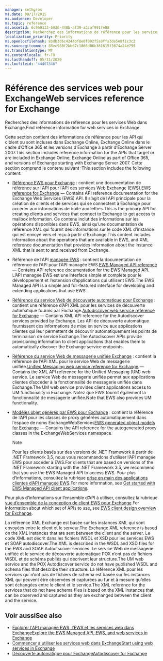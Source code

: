 ```yaml
---
manager: sethgros
ms.date: 09/17/2015
ms.audience: Developer
ms.topic: reference
ms.assetid: 6c969133-6036-448b-af39-a3caf9917e98
description: Recherchez des informations de référence pour les services Web dans Exchange.
localization_priority: Priority
ms.openlocfilehash: 8bdb3d6c4244bf8e0f092f5a9ffa3de5e8f1c3c2
ms.sourcegitcommit: 88ec988f2bb67c1866d06b361615f3674a24e795
ms.translationtype: MT
ms.contentlocale: fr-FR
ms.lasthandoff: 05/31/2020
ms.locfileid: "44467346"
---
```

# <a name="web-services-reference-for-exchange"></a><span data-ttu-id="d2188-102">Référence des services web pour Exchange</span><span class="sxs-lookup"><span data-stu-id="d2188-102">Web services reference for Exchange</span></span>

<span data-ttu-id="d2188-103">Recherchez des informations de référence pour les services Web dans Exchange.</span><span class="sxs-lookup"><span data-stu-id="d2188-103">Find reference information for web services in Exchange.</span></span>
  
<span data-ttu-id="d2188-104">Cette section contient des informations de référence pour les API qui ciblent ou sont incluses dans Exchange Online, Exchange Online dans le cadre d’Office 365 et les versions d’Exchange à partir d’Exchange Server 2007.</span><span class="sxs-lookup"><span data-stu-id="d2188-104">This section includes reference information for the APIs that target or are included in Exchange Online, Exchange Online as part of Office 365, and versions of Exchange starting with Exchange Server 2007.</span></span> <span data-ttu-id="d2188-105">Cette section comprend le contenu suivant :</span><span class="sxs-lookup"><span data-stu-id="d2188-105">This section includes the following content:</span></span>
  
- <span data-ttu-id="d2188-106">[Référence EWS pour Exchange](ews-reference-for-exchange.md) : contient une documentation de référence sur l’API pour l’API des services Web Exchange (EWS).</span><span class="sxs-lookup"><span data-stu-id="d2188-106">[EWS reference for Exchange](ews-reference-for-exchange.md) — Contains API reference documentation for the Exchange Web Services (EWS) API.</span></span> <span data-ttu-id="d2188-107">Il s’agit de l’API principale pour la création de clients et de services qui se connectent à Exchange pour accéder aux informations de boîte aux lettres.</span><span class="sxs-lookup"><span data-stu-id="d2188-107">This is the primary API for creating clients and services that connect to Exchange to get access to mailbox information.</span></span> <span data-ttu-id="d2188-108">Ce contenu inclut des informations sur les opérations disponibles dans EWS, ainsi qu’une documentation de référence XML qui fournit des informations sur le code XML d’instance qui est envoyé vers et reçu à partir d’Exchange.</span><span class="sxs-lookup"><span data-stu-id="d2188-108">This content includes information about the operations that are available in EWS, and XML reference documentation that provides information about the instance XML that is sent to and received from Exchange.</span></span> 
    
- <span data-ttu-id="d2188-109">Référence de l’API [managée EWS](ews-managed-api-reference-for-exchange.md) : contient la documentation de référence de l’API pour l’API managée EWS.</span><span class="sxs-lookup"><span data-stu-id="d2188-109">[EWS Managed API reference](ews-managed-api-reference-for-exchange.md) — Contains API reference documentation for the EWS Managed API.</span></span> <span data-ttu-id="d2188-110">L’API managée EWS est une interface simple et complète pour le développement et l’extension d’applications qui utilisent EWS.</span><span class="sxs-lookup"><span data-stu-id="d2188-110">The EWS Managed API is a simple and full-featured interface for developing and extending applications that use EWS.</span></span> 
    
- <span data-ttu-id="d2188-111">[Référence du service Web de découverte automatique pour Exchange](autodiscover-web-service-reference-for-exchange.md) : contient une référence d’API XML pour les services de découverte automatique fournis par Exchange.</span><span class="sxs-lookup"><span data-stu-id="d2188-111">[Autodiscover web service reference for Exchange](autodiscover-web-service-reference-for-exchange.md) — Contains XML API reference for the Autodiscover services provided by Exchange.</span></span> <span data-ttu-id="d2188-112">Les API de découverte automatique fournissent des informations de mise en service aux applications clientes qui leur permettent de découvrir automatiquement les points de terminaison de service Exchange.</span><span class="sxs-lookup"><span data-stu-id="d2188-112">The Autodiscover APIs provide provisioning information to client applications that enables them to automatically discover the Exchange service endpoints.</span></span> 
    
- <span data-ttu-id="d2188-113">[Référence du service Web de messagerie unifiée Exchange](unified-messaging-web-service-reference-for-exchange.md) : contient la référence de l’API XML pour le service Web de messagerie unifiée.</span><span class="sxs-lookup"><span data-stu-id="d2188-113">[Unified Messaging web service reference for Exchange](unified-messaging-web-service-reference-for-exchange.md) — Contains the XML API reference for the Unified Messaging (UM) web service.</span></span> <span data-ttu-id="d2188-114">Le service Web de messagerie unifiée permet aux applications clientes d’accéder à la fonctionnalité de messagerie unifiée dans Exchange.</span><span class="sxs-lookup"><span data-stu-id="d2188-114">The UM web service provides client applications access to UM functionality in Exchange.</span></span> <span data-ttu-id="d2188-115">Notez que EWS fournit également la fonctionnalité de messagerie unifiée.</span><span class="sxs-lookup"><span data-stu-id="d2188-115">Note that EWS also provides UM functionality.</span></span> 
    
- <span data-ttu-id="d2188-116">[Modèles objet générés par EWS pour Exchange](ews-generated-object-models-reference-for-exchange.md) : contient la référence de l’API pour les classes de proxy générées automatiquement dans l’espace de noms ExchangeWebServices</span><span class="sxs-lookup"><span data-stu-id="d2188-116">[EWS generated object models for Exchange](ews-generated-object-models-reference-for-exchange.md) — Contains the API reference for the autogenerated proxy classes in the ExchangeWebServices namespace.</span></span> 
    
    > [!NOTE]
    > <span data-ttu-id="d2188-117">Pour les clients basés sur des versions de .NET Framework à partir de .NET Framework 3,5, nous vous recommandons d’utiliser l’API managée EWS pour accéder à EWS.</span><span class="sxs-lookup"><span data-stu-id="d2188-117">For clients that are based on versions of the .NET Framework starting with the .NET Framework 3.5, we recommend that you use the EWS Managed API to access EWS.</span></span> <span data-ttu-id="d2188-118">Pour plus d’informations, consultez la rubrique [prise en main des applications clientes d’API managée EWS](../exchange-web-services/get-started-with-ews-managed-api-client-applications.md).</span><span class="sxs-lookup"><span data-stu-id="d2188-118">For more information, see [Get started with EWS Managed API client applications](../exchange-web-services/get-started-with-ews-managed-api-client-applications.md).</span></span> 
  
<span data-ttu-id="d2188-119">Pour plus d’informations sur l’ensemble d’API à utiliser, consultez la rubrique [vue d’ensemble de la conception de client EWS pour Exchange](../exchange-web-services/ews-client-design-overview-for-exchange.md).</span><span class="sxs-lookup"><span data-stu-id="d2188-119">For information about which set of APIs to use, see [EWS client design overview for Exchange](../exchange-web-services/ews-client-design-overview-for-exchange.md).</span></span>
  
<span data-ttu-id="d2188-120">La référence XML Exchange est basée sur les instances XML qui sont envoyées entre le client et le serveur.</span><span class="sxs-lookup"><span data-stu-id="d2188-120">The Exchange XML reference is based on the XML instances that are sent between the client and the server.</span></span> <span data-ttu-id="d2188-121">Le code XML est décrit dans les fichiers WSDL et XSD pour les services EWS et SOAP autodiscover.</span><span class="sxs-lookup"><span data-stu-id="d2188-121">The XML is described in the WSDL and XSD files for the EWS and SOAP Autodiscover services.</span></span> <span data-ttu-id="d2188-122">Le service Web de messagerie unifiée et le service de découverte automatique POX n’ont pas de fichiers WSDL et de schéma publiés qui décrivent leur structure.</span><span class="sxs-lookup"><span data-stu-id="d2188-122">The UM web service and the POX Autodiscover service do not have published WSDL and schema files that describe their structure.</span></span> <span data-ttu-id="d2188-123">La référence XML pour les services qui n’ont pas de fichiers de schéma est basée sur les instances XML qui peuvent être observées et capturées au fur et à mesure qu’elles sont échangées entre le client et le service.</span><span class="sxs-lookup"><span data-stu-id="d2188-123">The XML reference for the services that do not have schema files is based on the XML instances that can be observed and captured as they are exchanged between the client and the service.</span></span>
  
## <a name="see-also"></a><span data-ttu-id="d2188-124">Voir aussi</span><span class="sxs-lookup"><span data-stu-id="d2188-124">See also</span></span>

- [<span data-ttu-id="d2188-125">Explorer l'API managée EWS, l’EWS et les services web dans Exchange</span><span class="sxs-lookup"><span data-stu-id="d2188-125">Explore the EWS Managed API, EWS, and web services in Exchange</span></span>](../exchange-web-services/explore-the-ews-managed-api-ews-and-web-services-in-exchange.md)
- [<span data-ttu-id="d2188-126">Commencer à utiliser les services web dans Exchange</span><span class="sxs-lookup"><span data-stu-id="d2188-126">Start using web services in Exchange</span></span>](../exchange-web-services/start-using-web-services-in-exchange.md)
- [<span data-ttu-id="d2188-127">Découverte automatique pour Exchange</span><span class="sxs-lookup"><span data-stu-id="d2188-127">Autodiscover for Exchange</span></span>](../exchange-web-services/autodiscover-for-exchange.md)
    

